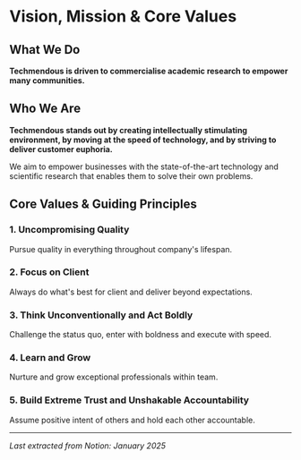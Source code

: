 # Vision, Mission & Core Values

## What We Do
**Techmendous is driven to commercialise academic research to empower many communities.**

## Who We Are
**Techmendous stands out by creating intellectually stimulating environment, by moving at the speed of technology, and by striving to deliver customer euphoria.**

We aim to empower businesses with the state-of-the-art technology and scientific research that enables them to solve their own problems.

## Core Values & Guiding Principles

### 1. Uncompromising Quality
Pursue quality in everything throughout company's lifespan.

### 2. Focus on Client
Always do what's best for client and deliver beyond expectations.

### 3. Think Unconventionally and Act Boldly
Challenge the status quo, enter with boldness and execute with speed.

### 4. Learn and Grow
Nurture and grow exceptional professionals within team.

### 5. Build Extreme Trust and Unshakable Accountability
Assume positive intent of others and hold each other accountable.

---

*Last extracted from Notion: January 2025*

